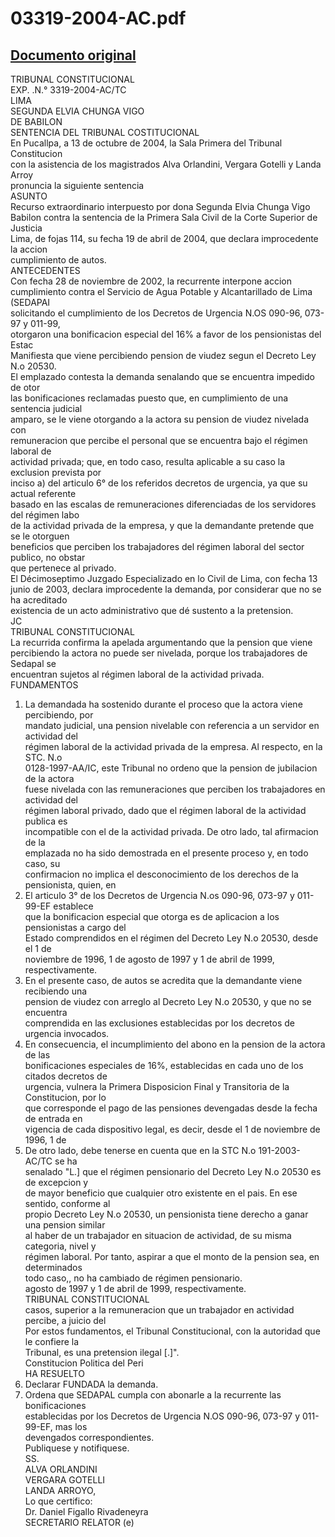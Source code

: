 
03319-2004-AC.pdf
=================
  
[Documento original](https://tc.gob.pe/jurisprudencia/2005/03319-2004-AC.pdf)  
---  
TRIBUNAL CONSTITUCIONAL  
EXP. .N.° 3319-2004-AC/TC  
LIMA  
SEGUNDA ELVIA CHUNGA VIGO  
DE BABILON  
SENTENCIA DEL TRIBUNAL COSTITUCIONAL  
En Pucallpa, a 13 de octubre de 2004, la Sala Primera del Tribunal Constitucion  
con la asistencia de los magistrados Alva Orlandini, Vergara Gotelli y Landa Arroy  
pronuncia la siguiente sentencia  
ASUNTO  
Recurso extraordinario interpuesto por dona Segunda Elvia Chunga Vigo  
Babilon contra la sentencia de la Primera Sala Civil de la Corte Superior de Justicia  
Lima, de fojas 114, su fecha 19 de abril de 2004, que declara improcedente la accion  
cumplimiento de autos.  
ANTECEDENTES  
Con fecha 28 de noviembre de 2002, la recurrente interpone accion  
cumplimiento contra el Servicio de Agua Potable y Alcantarillado de Lima (SEDAPAI  
solicitando el cumplimiento de los Decretos de Urgencia N.OS 090-96, 073-97 y 011-99,  
otorgaron una bonificacion especial del 16% a favor de los pensionistas del Estac  
Manifiesta que viene percibiendo pension de viudez segun el Decreto Ley N.o 20530.  
El emplazado contesta la demanda senalando que se encuentra impedido de otor  
las bonificaciones reclamadas puesto que, en cumplimiento de una sentencia judicial  
amparo, se le viene otorgando a la actora su pension de viudez nivelada con  
remuneracion que percibe el personal que se encuentra bajo el régimen laboral de  
actividad privada; que, en todo caso, resulta aplicable a su caso la exclusion prevista por  
inciso a) del articulo 6° de los referidos decretos de urgencia, ya que su actual referente  
basado en las escalas de remuneraciones diferenciadas de los servidores del régimen labo  
de la actividad privada de la empresa, y que la demandante pretende que se le otorguen  
beneficios que perciben los trabajadores del régimen laboral del sector publico, no obstar  
que pertenece al privado.  
El Décimoseptimo Juzgado Especializado en lo Civil de Lima, con fecha 13  
junio de 2003, declara improcedente la demanda, por considerar que no se ha acreditado  
existencia de un acto administrativo que dé sustento a la pretension.  
JC  
TRIBUNAL CONSTITUCIONAL  
La recurrida confirma la apelada argumentando que la pension que viene  
percibiendo la actora no puede ser nivelada, porque los trabajadores de Sedapal se  
encuentran sujetos al régimen laboral de la actividad privada.  
FUNDAMENTOS  
1. La demandada ha sostenido durante el proceso que la actora viene percibiendo, por  
mandato judicial, una pension nivelable con referencia a un servidor en actividad del  
régimen laboral de la actividad privada de la empresa. Al respecto, en la STC. N.o  
0128-1997-AA/IC, este Tribunal no ordeno que la pension de jubilacion de la actora  
fuese nivelada con las remuneraciones que perciben los trabajadores en actividad del  
régimen laboral privado, dado que el régimen laboral de la actividad publica es  
incompatible con el de la actividad privada. De otro lado, tal afirmacion de la  
emplazada no ha sido demostrada en el presente proceso y, en todo caso, su  
confirmacion no implica el desconocimiento de los derechos de la pensionista, quien, en  
2. El articulo 3° de los Decretos de Urgencia N.os 090-96, 073-97 y 011-99-EF establece  
que la bonificacion especial que otorga es de aplicacion a los pensionistas a cargo del  
Estado comprendidos en el régimen del Decreto Ley N.o 20530, desde el 1 de  
noviembre de 1996, 1 de agosto de 1997 y 1 de abril de 1999, respectivamente.  
3. En el presente caso, de autos se acredita que la demandante viene recibiendo una  
pension de viudez con arreglo al Decreto Ley N.o 20530, y que no se encuentra  
comprendida en las exclusiones establecidas por los decretos de urgencia invocados.  
4. En consecuencia, el incumplimiento del abono en la pension de la actora de las  
bonificaciones especiales de 16%, establecidas en cada uno de los citados decretos de  
urgencia, vulnera la Primera Disposicion Final y Transitoria de la Constitucion, por lo  
que corresponde el pago de las pensiones devengadas desde la fecha de entrada en  
vigencia de cada dispositivo legal, es decir, desde el 1 de noviembre de 1996, 1 de  
5. De otro lado, debe tenerse en cuenta que en la STC N.o 191-2003-AC/TC se ha  
senalado "L.] que el régimen pensionario del Decreto Ley N.o 20530 es de excepcion y  
de mayor beneficio que cualquier otro existente en el pais. En ese sentido, conforme al  
propio Decreto Ley N.o 20530, un pensionista tiene derecho a ganar una pension similar  
al haber de un trabajador en situacion de actividad, de su misma categoria, nivel y  
régimen laboral. Por tanto, aspirar a que el monto de la pension sea, en determinados  
todo caso,, no ha cambiado de régimen pensionario.  
agosto de 1997 y 1 de abril de 1999, respectivamente.  
TRIBUNAL CONSTITUCIONAL  
casos, superior a la remuneracion que un trabajador en actividad percibe, a juicio del  
Por estos fundamentos, el Tribunal Constitucional, con la autoridad que le confiere la  
Tribunal, es una pretension ilegal [.]".  
Constitucion Politica del Peri  
HA RESUELTO  
1. Declarar FUNDADA la demanda.  
2. Ordena que SEDAPAL cumpla con abonarle a la recurrente las bonificaciones  
establecidas por los Decretos de Urgencia N.OS 090-96, 073-97 y 011-99-EF, mas los  
devengados correspondientes.  
Publiquese y notifiquese.  
SS.  
ALVA ORLANDINI  
VERGARA GOTELLI  
LANDA ARROYO,  
Lo que certifico:  
Dr. Daniel Figallo Rivadeneyra  
SECRETARIO RELATOR (e)